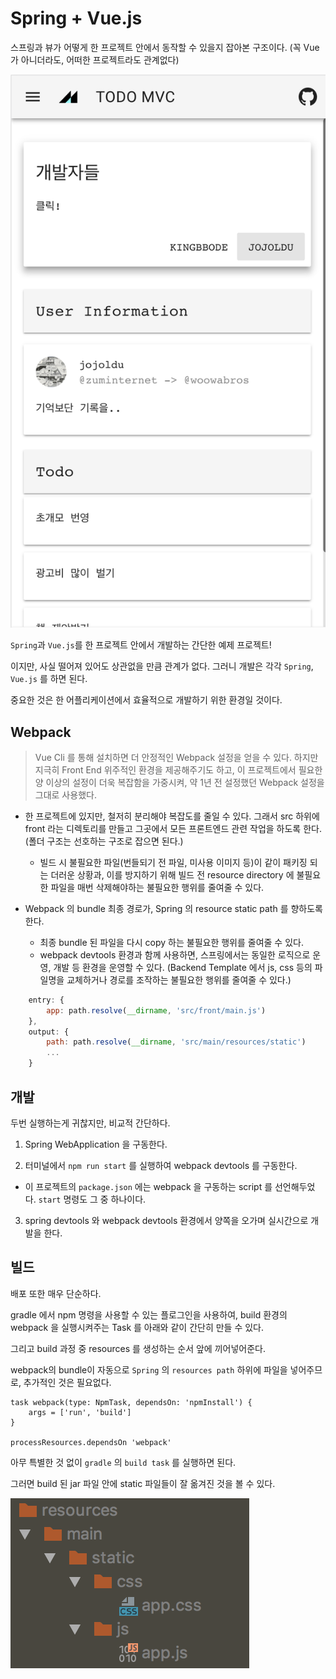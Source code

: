 # Spring + Vue.js

스프링과 뷰가 어떻게 한 프로젝트 안에서 동작할 수 있을지 잡아본 구조이다. (꼭 Vue가 아니더라도, 어떠한 프로젝트라도 관계없다)

![의뢰인](./images/app.png)
 
`Spring`과 `Vue.js`를 한 프로젝트 안에서 개발하는 간단한 예제 프로젝트! 

이지만, 사실 떨어져 있어도 상관없을 만큼 관계가 없다. 그러니 개발은 각각 `Spring`, `Vue.js` 를 하면 된다.

중요한 것은 한 어플리케이션에서 효율적으로 개발하기 위한 환경일 것이다.

## Webpack

> Vue Cli 를 통해 설치하면 더 안정적인 Webpack 설정을 얻을 수 있다. 하지만 지극히 Front End 위주적인 환경을 제공해주기도 하고,
이 프로젝트에서 필요한 양 이상의 설정이 더욱 복잡함을 가중시켜, 약 1년 전 설정했던 Webpack 설정을 그대로 사용했다.

- 한 프로젝트에 있지만, 철저히 분리해야 복잡도를 줄일 수 있다. 그래서 src 하위에 front 라는 디렉토리를 만들고 그곳에서 모든 프론트엔드 관련 작업을 하도록 한다. (폴더 구조는 선호하는 구조로 잡으면 된다.)
    - 빌드 시 불필요한 파일(번들되기 전 파일, 미사용 이미지 등)이 같이 패키징 되는 더러운 상황과, 이를 방지하기 위해 빌드 전 resource directory 에 불필요한 파일을 매번 삭제해야하는 불필요한 행위를 줄여줄 수 있다.
    
- Webpack 의 bundle 최종 경로가, Spring 의 resource static path 를 향하도록 한다. 
    - 최종 bundle 된 파일을 다시 copy 하는 불필요한 행위를 줄여줄 수 있다. 
    - webpack devtools 환경과 함께 사용하면, 스프링에서는 동일한 로직으로 운영, 개발 등 환경을 운영할 수 있다. (Backend Template 에서 js, css 등의 파일명을 교체하거나 경로를 조작하는 불필요한 행위를 줄여줄 수 있다.)

```js
    entry: {
        app: path.resolve(__dirname, 'src/front/main.js')
    },
    output: {
        path: path.resolve(__dirname, 'src/main/resources/static')
        ...
    }
```    
    
## 개발

두번 실행하는게 귀찮지만, 비교적 간단하다.

1. Spring WebApplication 을 구동한다.

2. 터미널에서 `npm run start` 를 실행하여 webpack devtools 를 구동한다.
    
- 이 프로젝트의 `package.json` 에는 webpack 을 구동하는 script 를 선언해두었다. `start` 명령도 그 중 하나이다.

3. spring devtools 와 webpack devtools 환경에서 양쪽을 오가며 실시간으로 개발을 한다.

## 빌드

배포 또한 매우 단순하다. 

gradle 에서 npm 명령을 사용할 수 있는 플로그인을 사용하여, build 환경의 webpack 을 실행시켜주는 Task 를 아래와 같이 간단히 만들 수 있다.

그리고 build 과정 중 resources 를 생성하는 순서 앞에 끼어넣어준다. 

webpack의 bundle이 자동으로 `Spring` 의 `resources path` 하위에 파일을 넣어주므로, 추가적인 것은 필요없다. 


```
task webpack(type: NpmTask, dependsOn: 'npmInstall') {
	args = ['run', 'build']
}

processResources.dependsOn 'webpack'
```

아무 특별한 것 없이 `gradle` 의 `build task` 를 실행하면 된다.

그러면 build 된 jar 파일 안에 static 파일들이 잘 옮겨진 것을 볼 수 있다.

![빌드 후 옮겨진 파일](./images/build.png)